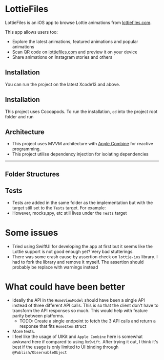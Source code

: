# LottieFiles

LottieFiles is an iOS app to browse Lottie animations from [lottiefiles.com](https://lottiefiles.com/).

This app allows users too:

- Explore the latest animations, featured animations and popular animations
- Scan QR code on [lottiefiles.com](https://lottiefiles.com/) and preview it on your device
- Share animations on Instagram stories and others

## Installation

You can run the project on the latest Xcode13 and above.

## Installation

This project uses Cocoapods. To run the installation, `cd` into the project root folder and run

## Architecture

- This project uses MVVM architecture with [Apple Combine][1] for reactive programming.
- This project utilise dependency injection for isolating dependencies

---

## Folder Structures



## Tests

- Tests are added in the same folder as the implementation but with the target still set to the `Tests` target. For example:
- However, mocks,spy, etc still lives under the `Tests` target

# Some issues

- Tried using SwiftUI for developing the app at first but it seems like the Lottie support is not good enough yet? Very bad stutterings.
- There was some crash cause by assertion check on `lottie-ios` library. I had to fork the library and remove it myself. 
The assertion should probably be replace with warnings instead

# What could have been better
- Ideally the API in the `HomeViewModel` should have been a single API instead of three different API calls. 
This is so that the client don't have to transform the API responses so much. This would help with feature parity between platforms.
  - TODO: Create a single endpoint to fetch the 3 API calls and return a response that fits `HomeItem` struct
- More tests.
- I feel like the usage of UIKit and `Apple Combine` here is somewhat awkward here if compared to using `RxSwift`. After trying it out, 
I think it's best if the usage is only limited to UI binding through `@Publish/ObservableObject`

[1]: https://developer.apple.com/documentation/combine
